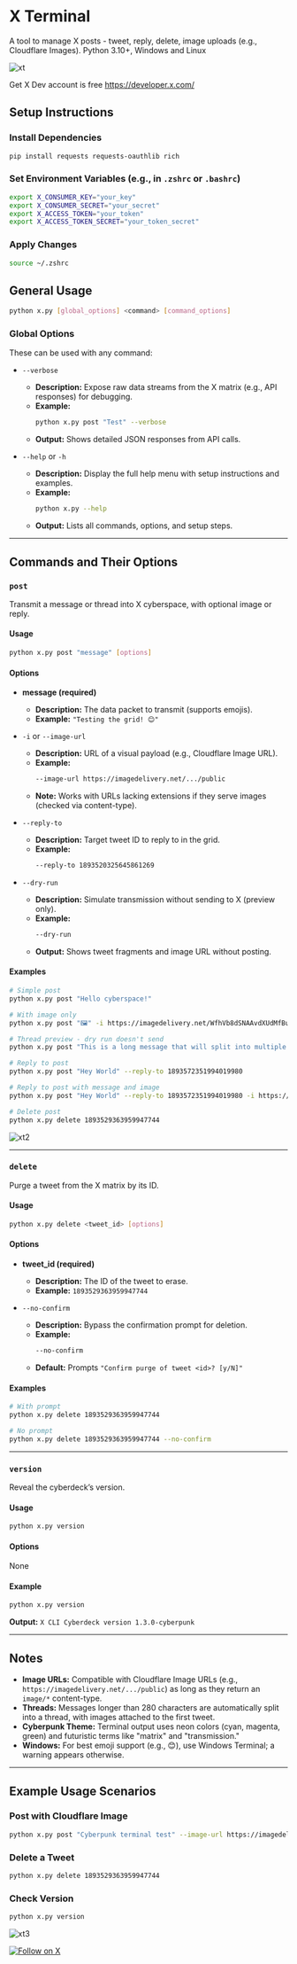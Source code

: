 # X Terminal 


A tool to manage X posts - tweet, reply, delete, image uploads (e.g., Cloudflare Images). Python 3.10+, Windows and Linux


![xt](xt.png)

Get X Dev account is free
https://developer.x.com/

## Setup Instructions

### Install Dependencies
```sh
pip install requests requests-oauthlib rich
```

### Set Environment Variables (e.g., in `.zshrc` or `.bashrc`)
```sh
export X_CONSUMER_KEY="your_key"
export X_CONSUMER_SECRET="your_secret"
export X_ACCESS_TOKEN="your_token"
export X_ACCESS_TOKEN_SECRET="your_token_secret"
```

### Apply Changes
```sh
source ~/.zshrc
```


## General Usage
```sh
python x.py [global_options] <command> [command_options]
```

### Global Options
These can be used with any command:

- `--verbose`  
  - **Description:** Expose raw data streams from the X matrix (e.g., API responses) for debugging.  
  - **Example:**  
    ```sh
    python x.py post "Test" --verbose
    ```
  - **Output:** Shows detailed JSON responses from API calls.

- `--help` or `-h`  
  - **Description:** Display the full help menu with setup instructions and examples.  
  - **Example:**  
    ```sh
    python x.py --help
    ```
  - **Output:** Lists all commands, options, and setup steps.

---

## Commands and Their Options

### `post`
Transmit a message or thread into X cyberspace, with optional image or reply.

#### Usage
```sh
python x.py post "message" [options]
```

#### Options
- **message (required)**  
  - **Description:** The data packet to transmit (supports emojis).  
  - **Example:** `"Testing the grid! 😊"`

- `-i` or `--image-url`  
  - **Description:** URL of a visual payload (e.g., Cloudflare Image URL).  
  - **Example:**  
    ```sh
    --image-url https://imagedelivery.net/.../public
    ```
  - **Note:** Works with URLs lacking extensions if they serve images (checked via content-type).

- `--reply-to`  
  - **Description:** Target tweet ID to reply to in the grid.  
  - **Example:**  
    ```sh
    --reply-to 1893520325645861269
    ```

- `--dry-run`  
  - **Description:** Simulate transmission without sending to X (preview only).  
  - **Example:**  
    ```sh
    --dry-run
    ```
  - **Output:** Shows tweet fragments and image URL without posting.

#### Examples
```sh
# Simple post
python x.py post "Hello cyberspace!"

# With image only
python x.py post "🖼️" -i https://imagedelivery.net/WfhVb8dSNAAvdXUdMfBuPQ/695bc126-614d-4571-908d-5a5173127100/public

# Thread preview - dry run doesn't send
python x.py post "This is a long message that will split into multiple parts..." --dry-run

# Reply to post
python x.py post "Hey World" --reply-to 1893572351994019980

# Reply to post with message and image
python x.py post "Hey World" --reply-to 1893572351994019980 -i https://imagedelivery.net/WfhVb8dSNAAvdXUdMfBuPQ/695bc126-614d-4571-908d-5a5173127100/public

# Delete post
python x.py delete 1893529363959947744
```

![xt2](xt2.png)

---

### `delete`
Purge a tweet from the X matrix by its ID.

#### Usage
```sh
python x.py delete <tweet_id> [options]
```

#### Options
- **tweet_id (required)**  
  - **Description:** The ID of the tweet to erase.  
  - **Example:** `1893529363959947744`

- `--no-confirm`  
  - **Description:** Bypass the confirmation prompt for deletion.  
  - **Example:**  
    ```sh
    --no-confirm
    ```
  - **Default:** Prompts `"Confirm purge of tweet <id>? [y/N]"`

#### Examples
```sh
# With prompt
python x.py delete 1893529363959947744

# No prompt
python x.py delete 1893529363959947744 --no-confirm
```

---

### `version`
Reveal the cyberdeck’s version.

#### Usage
```sh
python x.py version
```

#### Options
None

#### Example
```sh
python x.py version
```
**Output:** `X CLI Cyberdeck version 1.3.0-cyberpunk`

---


## Notes
- **Image URLs:** Compatible with Cloudflare Image URLs (e.g., `https://imagedelivery.net/.../public`) as long as they return an `image/*` content-type.
- **Threads:** Messages longer than 280 characters are automatically split into a thread, with images attached to the first tweet.
- **Cyberpunk Theme:** Terminal output uses neon colors (cyan, magenta, green) and futuristic terms like "matrix" and "transmission."
- **Windows:** For best emoji support (e.g., 😊), use Windows Terminal; a warning appears otherwise.

---

## Example Usage Scenarios

### Post with Cloudflare Image
```sh
python x.py post "Cyberpunk terminal test" --image-url https://imagedelivery.net/WfhVb8dSNAAvdXUdMfBuPQ/8a36640e-0d4d-4753-f269-77d3b5946200/public
```

### Delete a Tweet
```sh
python x.py delete 1893529363959947744
```

### Check Version
```sh
python x.py version
```

![xt3](xt3.png)


 [![Follow on X](https://img.shields.io/badge/follow-%40bigsk1_com-1DA1F2?style=for-the-badge&logo=x&logoColor=white)](https://x.com/bigsk1_com)
